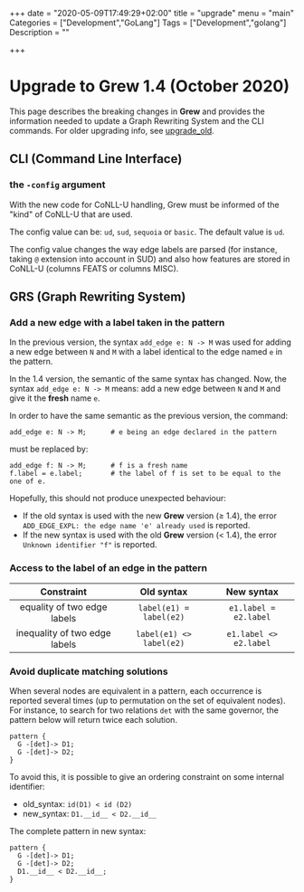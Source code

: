 +++
date = "2020-05-09T17:49:29+02:00"
title = "upgrade"
menu = "main"
Categories = ["Development","GoLang"]
Tags = ["Development","golang"]
Description = ""

+++

# Upgrade to Grew 1.4 (October 2020)

This page describes the breaking changes in **Grew** and provides the information needed to update a Graph Rewriting System and the CLI commands.
For older upgrading info, see [upgrade_old](../upgrade_old).

## CLI (Command Line Interface)

### the `-config` argument

With the new code for CoNLL-U handling, Grew must be informed of the "kind" of CoNLL-U that are used.

The config value can be: `ud`, `sud`, `sequoia` or `basic`. The default value is `ud`.

The config value changes the way edge labels are parsed (for instance, taking `@` extension into account in SUD) and also how features are stored in CoNLL-U (columns FEATS or columns MISC).
## GRS (Graph Rewriting System)

### Add a new edge with a label taken in the pattern

In the previous version, the syntax `add_edge e: N -> M` was used for adding a new edge between `N` and `M` with a label identical to the edge named `e` in the pattern.

In the 1.4 version, the semantic of the same syntax has changed.
Now, the syntax `add_edge e: N -> M` means: add a new edge between `N` and `M` and give it the **fresh** name `e`.

In order to have the same semantic as the previous version, the command:

```grew
add_edge e: N -> M;      # e being an edge declared in the pattern
```

must be replaced by:

```grew
add_edge f: N -> M;      # f is a fresh name
f.label = e.label;       # the label of f is set to be equal to the one of e.
```

Hopefully, this should not produce unexpected behaviour:

 * If the old syntax is used with the new **Grew** version (≥ 1.4), the error `ADD_EDGE_EXPL: the edge name 'e' already used` is reported.
 * If the new syntax is used with the old **Grew** version (< 1.4), the error `Unknown identifier "f"` is reported.



### Access to the label of an edge in the pattern

|Constraint | Old syntax | New syntax |
|:-----------------:|:-----------------:|:-----------------:|
| equality of two edge labels | `label(e1) = label(e2)` |  `e1.label = e2.label` |
| inequality of two edge labels | `label(e1) <> label(e2)` |  `e1.label <> e2.label` |

### Avoid duplicate matching solutions

When several nodes are equivalent in a pattern, each occurrence is reported several times (up to permutation on the set of equivalent nodes).
For instance, to search for two relations `det` with the same governor, the pattern below will return twice each solution.

```grew
pattern {
  G -[det]-> D1;
  G -[det]-> D2;
}
```

To avoid this, it is possible to give an ordering constraint on some internal identifier:

 * old_syntax: `id(D1) < id (D2)`
 * new_syntax: `D1.__id__ < D2.__id__`

The complete pattern in new syntax:

```grew
pattern {
  G -[det]-> D1;
  G -[det]-> D2;
  D1.__id__ < D2.__id__;
}
```


